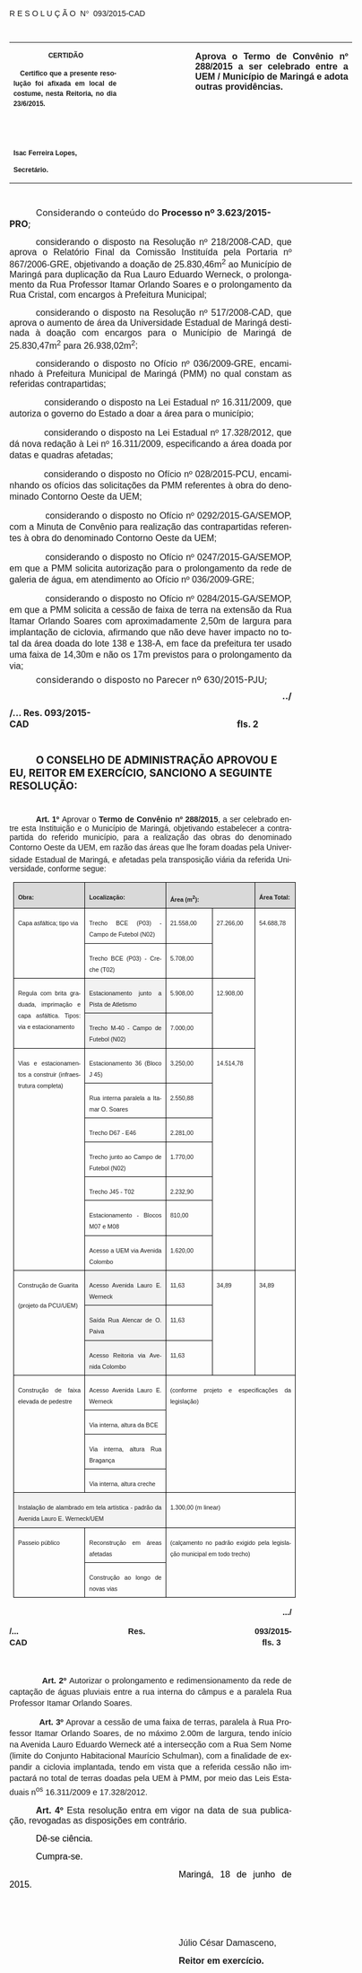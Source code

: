 <body lang=PT-BR link=blue vlink=purple style='tab-interval:35.4pt'>

<div class=Section1>

<p class=MsoTitle><span style='font-family:"Arial","sans-serif";mso-bidi-font-family:
"Times New Roman";mso-ansi-language:PT-BR'>R E S O L U Ç Ã O<span
style='mso-spacerun:yes'>  </span>N</span><span style='font-family:Symbol;
mso-ascii-font-family:Arial;mso-hansi-font-family:Arial;mso-ansi-language:PT-BR;
mso-char-type:symbol;mso-symbol-font-family:Symbol'><span style='mso-char-type:
symbol;mso-symbol-font-family:Symbol'>°</span></span><span style='font-family:
"Arial","sans-serif";mso-bidi-font-family:"Times New Roman";mso-ansi-language:
PT-BR'><span style='mso-spacerun:yes'>  </span>093/2015-CAD<o:p></o:p></span></p>

<p class=BodyText21><span style='font-size:8.0pt;font-family:"Arial","sans-serif";
mso-bidi-font-family:"Times New Roman"'><o:p>&nbsp;</o:p></span></p>

<table class=MsoNormalTable border=0 cellspacing=0 cellpadding=0 width=612
 style='width:459.0pt;border-collapse:collapse;mso-padding-alt:0cm 5.4pt 0cm 5.4pt'>
 <tr style='mso-yfti-irow:0;mso-yfti-firstrow:yes;mso-yfti-lastrow:yes'>
  <td width=196 valign=top style='width:147.15pt;padding:0cm 5.4pt 0cm 5.4pt'>
  <p class=MsoNormal align=center style='text-align:center'><b
  style='mso-bidi-font-weight:normal'><span style='font-size:9.0pt;mso-bidi-font-size:
  10.0pt;font-family:"Arial","sans-serif";mso-bidi-font-family:"Times New Roman"'><span
  style='mso-spacerun:yes'> </span>CERTIDÃO<o:p></o:p></span></b></p>
  <p class=MsoNormal style='text-align:justify;line-height:150%'><b
  style='mso-bidi-font-weight:normal'><span style='font-size:9.0pt;mso-bidi-font-size:
  10.0pt;line-height:150%;font-family:"Arial","sans-serif";mso-bidi-font-family:
  "Times New Roman"'><span style='mso-spacerun:yes'>   </span>Certifico que a
  presente resolução foi afixada em local de costume, nesta Reitoria, no dia 23/6/2015.<o:p></o:p></span></b></p>
  <p class=MsoNormal><b style='mso-bidi-font-weight:normal'><span
  style='font-size:8.0pt;font-family:"Arial","sans-serif";mso-bidi-font-family:
  "Times New Roman"'><o:p>&nbsp;</o:p></span></b></p>
  <p class=MsoNormal><b style='mso-bidi-font-weight:normal'><span
  style='font-size:8.0pt;font-family:"Arial","sans-serif";mso-bidi-font-family:
  "Times New Roman"'><o:p>&nbsp;</o:p></span></b></p>
  <p class=MsoNormal><b style='mso-bidi-font-weight:normal'><span
  style='font-size:9.0pt;mso-bidi-font-size:10.0pt;font-family:"Arial","sans-serif";
  mso-bidi-font-family:"Times New Roman"'>Isac Ferreira Lopes,<o:p></o:p></span></b></p>
  <p class=MsoNormal><b style='mso-bidi-font-weight:normal'><span
  style='font-size:9.0pt;mso-bidi-font-size:10.0pt;font-family:"Arial","sans-serif";
  mso-bidi-font-family:"Times New Roman"'>Secretário.<o:p></o:p></span></b></p>
  </td>
  <td width=123 valign=top style='width:92.15pt;padding:0cm 5.4pt 0cm 5.4pt'>
  <p class=MsoNormal style='margin-right:-5.4pt'><b><span style='font-size:
  12.0pt;mso-bidi-font-size:10.0pt;font-family:"Arial","sans-serif";mso-bidi-font-family:
  "Times New Roman"'><o:p>&nbsp;</o:p></span></b></p>
  </td>
  <td width=293 valign=top style='width:219.7pt;padding:0cm 5.4pt 0cm 5.4pt'>
  <p class=MsoNormal style='text-align:justify'><b><span style='font-size:12.0pt;
  font-family:"Arial","sans-serif"'>Aprova o Termo de Convênio nº 288/2015 a
  ser celebrado entre a UEM / Município de Maringá e adota outras providências.<o:p></o:p></span></b></p>
  </td>
 </tr>
</table>

<p class=BodyText21><span style='font-size:8.0pt;font-family:"Arial","sans-serif";
mso-bidi-font-family:"Times New Roman"'><o:p>&nbsp;</o:p></span></p>

<p class=MsoBodyTextIndent style='margin-bottom:3.0pt;text-indent:35.45pt'><span
style='font-size:12.0pt'>Considerando o conteúdo do <b style='mso-bidi-font-weight:
normal'>Processo nº 3.623/2015-PRO</b>;<o:p></o:p></span></p>

<p class=MsoNormal style='margin-bottom:3.0pt;text-align:justify;text-indent:
35.45pt'><span style='font-size:12.0pt;font-family:"Arial","sans-serif"'>considerando
o disposto na Resolução nº 218/2008-CAD, que aprova o Relatório Final da
Comissão Instituída pela Portaria nº 867/2006-GRE, objetivando a doação de
25.830,46m<sup>2</sup> ao Município de Maringá para duplicação da Rua Lauro
Eduardo Werneck, o prolongamento da Rua Professor Itamar Orlando Soares e o
prolongamento da Rua Cristal, com encargos à Prefeitura Municipal;<o:p></o:p></span></p>

<p class=MsoNormal style='margin-bottom:3.0pt;text-align:justify;text-indent:
35.45pt'><span style='font-size:12.0pt;font-family:"Arial","sans-serif"'>considerando
o disposto na Resolução nº 517/2008-CAD, que </span><span style='font-size:
12.0pt;font-family:"Arial","sans-serif";mso-fareast-font-family:"Arial Unicode MS";
mso-bidi-font-family:"Times New Roman"'>aprova o aumento de área da
Universidade Estadual de Maringá destinada à doação com encargos para o
Município de Maringá de 25.830,47m<sup>2</sup> para 26.938,02m<sup>2</sup></span><span
style='font-size:12.0pt;font-family:"Arial","sans-serif"'>;<o:p></o:p></span></p>

<p class=MsoNormal style='margin-bottom:3.0pt;text-align:justify;text-indent:
35.45pt'><span style='font-size:12.0pt;font-family:"Arial","sans-serif"'>considerando
o disposto no Ofício nº 036/2009-GRE, encaminhado à Prefeitura Municipal de
Maringá (PMM) no qual constam as referidas contrapartidas;<o:p></o:p></span></p>

<p class=MsoNormal style='margin-bottom:3.0pt;text-align:justify;line-height:
15.0pt;mso-line-height-rule:exactly'><span style='font-size:12.0pt;font-family:
"Arial","sans-serif"'><span style='mso-tab-count:1'>            </span>considerando
o disposto na Lei Estadual nº 16.311/2009, que autoriza o governo do Estado a
doar a área para o município;<o:p></o:p></span></p>

<p class=MsoNormal style='margin-bottom:3.0pt;text-align:justify;line-height:
15.0pt;mso-line-height-rule:exactly'><span style='font-size:12.0pt;font-family:
"Arial","sans-serif"'><span style='mso-tab-count:1'>            </span>considerando
o disposto na Lei Estadual nº 17.328/2012, que dá nova redação à Lei nº
16.311/2009, especificando a área doada por datas e quadras afetadas;<o:p></o:p></span></p>

<p class=MsoNormal style='margin-bottom:3.0pt;text-align:justify;line-height:
15.0pt;mso-line-height-rule:exactly'><span style='font-size:12.0pt;font-family:
"Arial","sans-serif"'><span style='mso-tab-count:1'>            </span>considerando
o disposto no Ofício nº 028/2015-PCU, encaminhando os ofícios das solicitações
da PMM referentes à obra do denominado Contorno Oeste da UEM;<o:p></o:p></span></p>

<p class=MsoNormal style='margin-bottom:3.0pt;text-align:justify;line-height:
15.0pt;mso-line-height-rule:exactly'><span style='font-size:12.0pt;font-family:
"Arial","sans-serif"'><span style='mso-tab-count:1'>            </span>considerando
o disposto no Ofício nº 0292/2015-GA/SEMOP, com a Minuta de Convênio para
realização das contrapartidas referentes à obra do denominado Contorno Oeste
da UEM;<o:p></o:p></span></p>

<p class=MsoNormal style='margin-bottom:3.0pt;text-align:justify;line-height:
15.0pt;mso-line-height-rule:exactly'><span style='font-size:12.0pt;font-family:
"Arial","sans-serif"'><span style='mso-tab-count:1'>            </span>considerando
o disposto no Ofício nº 0247/2015-GA/SEMOP, em que a PMM solicita autorização
para o prolongamento da rede de galeria de água, em atendimento ao Ofício nº
036/2009-GRE;<o:p></o:p></span></p>

<p class=MsoNormal style='margin-bottom:3.0pt;text-align:justify;line-height:
15.0pt;mso-line-height-rule:exactly'><span style='font-size:12.0pt;font-family:
"Arial","sans-serif"'><span style='mso-tab-count:1'>            </span>considerando
o disposto no Ofício nº 0284/2015-GA/SEMOP, em que a PMM solicita a cessão de
faixa de terra na extensão da Rua Itamar Orlando Soares com aproximadamente
2,50m de largura para implantação de ciclovia, afirmando que não deve haver
impacto no total da área doada do lote 138 e 138-A, em face da prefeitura ter
usado uma faixa de 14,30m e não os 17m previstos para o prolongamento da via;<o:p></o:p></span></p>

<p class=MsoBodyTextIndent style='margin-top:3.0pt;margin-right:0cm;margin-bottom:
7.2pt;margin-left:0cm;mso-para-margin-top:3.0pt;mso-para-margin-right:0cm;
mso-para-margin-bottom:.6gd;mso-para-margin-left:0cm;text-indent:35.45pt'><span
style='font-size:12.0pt'>considerando o disposto no Parecer nº 630/2015-PJU;<o:p></o:p></span></p>

<p class=MsoBodyTextIndent align=right style='margin-top:3.0pt;margin-right:
0cm;margin-bottom:7.2pt;margin-left:0cm;mso-para-margin-top:3.0pt;mso-para-margin-right:
0cm;mso-para-margin-bottom:.6gd;mso-para-margin-left:0cm;text-align:right;
text-indent:0cm;tab-stops:35.4pt'><b style='mso-bidi-font-weight:normal'><span
style='font-size:12.0pt'>../<o:p></o:p></span></b></p>

<p class=MsoBodyTextIndent style='margin-top:3.0pt;margin-right:0cm;margin-bottom:
7.2pt;margin-left:0cm;mso-para-margin-top:3.0pt;mso-para-margin-right:0cm;
mso-para-margin-bottom:.6gd;mso-para-margin-left:0cm;text-indent:0cm;
tab-stops:35.4pt'><b style='mso-bidi-font-weight:normal'><span
style='font-size:12.0pt'>/... Res. 093/2015-CAD<span style='mso-tab-count:8'>                                                                                        </span><span
style='mso-spacerun:yes'>          </span>fls. 2<o:p></o:p></span></b></p>

<p class=MsoBodyTextIndent style='margin-top:3.0pt;margin-right:0cm;margin-bottom:
7.2pt;margin-left:0cm;mso-para-margin-top:3.0pt;mso-para-margin-right:0cm;
mso-para-margin-bottom:.6gd;mso-para-margin-left:0cm;text-indent:0cm;
tab-stops:35.4pt'><b style='mso-bidi-font-weight:normal'><span
style='font-size:12.0pt'><o:p>&nbsp;</o:p></span></b></p>

<p class=MsoBodyTextIndent style='text-indent:35.45pt'><b style='mso-bidi-font-weight:
normal'><span style='font-size:14.0pt'>O CONSELHO DE ADMINISTRAÇÃO APROVOU E
EU, REITOR EM EXERCÍCIO, SANCIONO A SEGUINTE RESOLUÇÃO:<o:p></o:p></span></b></p>

<p class=MsoNormal style='text-align:justify;text-indent:35.45pt'><span
style='font-size:8.0pt;font-family:"Arial","sans-serif"'><o:p>&nbsp;</o:p></span></p>

<p style='margin-top:0cm;margin-right:0cm;margin-bottom:6.0pt;margin-left:0cm;
text-align:justify;text-indent:35.45pt'><b style='mso-bidi-font-weight:normal'><span
style='font-family:"Arial","sans-serif";mso-fareast-font-family:"Arial Unicode MS";
mso-bidi-font-family:"Times New Roman"'>Art.&nbsp;1º </span></b><span
style='mso-bidi-font-size:12.0pt;font-family:"Arial","sans-serif";mso-bidi-font-weight:
bold'>Aprovar o <b>Termo de Convênio nº 288/2015</b>, a ser celebrado entre esta
Instituição e o Município de Maringá, objetivando estabelecer a contrapartida
do referido município, para a realização das obras do denominado Contorno Oeste
da UEM, em razão das áreas que lhe foram doadas pela Universidade Estadual de
Maringá, e afetadas pela transposição viária da referida Universidade, conforme
segue:<o:p></o:p></span></p>

<table class=MsoNormalTable border=1 cellspacing=0 cellpadding=0
 style='margin-left:5.4pt;border-collapse:collapse;border:none;mso-border-alt:
 solid windowtext .5pt;mso-yfti-tbllook:1184;mso-padding-alt:0cm 5.4pt 0cm 5.4pt;
 mso-border-insideh:.5pt solid windowtext;mso-border-insidev:.5pt solid windowtext'>
 <tr style='mso-yfti-irow:0;mso-yfti-firstrow:yes'>
  <td width=166 valign=top style='width:124.15pt;border:solid windowtext 1.0pt;
  mso-border-alt:solid windowtext .5pt;background:#D9D9D9;padding:0cm 5.4pt 0cm 5.4pt'>
  <p class=MsoNormal style='margin-bottom:4.0pt;text-align:justify;line-height:
  15.0pt;mso-line-height-rule:exactly'><b style='mso-bidi-font-weight:normal'><span
  style='font-size:8.0pt;font-family:"Arial","sans-serif"'>Obra:<o:p></o:p></span></b></p>
  </td>
  <td width=215 valign=top style='width:161.35pt;border:solid windowtext 1.0pt;
  border-left:none;mso-border-left-alt:solid windowtext .5pt;mso-border-alt:
  solid windowtext .5pt;background:#D9D9D9;padding:0cm 5.4pt 0cm 5.4pt'>
  <p class=MsoNormal style='margin-bottom:4.0pt;text-align:justify;line-height:
  15.0pt;mso-line-height-rule:exactly'><b style='mso-bidi-font-weight:normal'><span
  style='font-size:8.0pt;font-family:"Arial","sans-serif"'>Localização:<o:p></o:p></span></b></p>
  </td>
  <td width=159 colspan=2 valign=top style='width:119.0pt;border:solid windowtext 1.0pt;
  border-left:none;mso-border-left-alt:solid windowtext .5pt;mso-border-alt:
  solid windowtext .5pt;background:#D9D9D9;padding:0cm 5.4pt 0cm 5.4pt'>
  <p class=MsoNormal style='margin-bottom:4.0pt;text-align:justify;line-height:
  15.0pt;mso-line-height-rule:exactly'><b style='mso-bidi-font-weight:normal'><span
  style='font-size:8.0pt;font-family:"Arial","sans-serif"'>Área (m<sup>2</sup>):<o:p></o:p></span></b></p>
  </td>
  <td width=65 valign=top style='width:49.1pt;border:solid windowtext 1.0pt;
  border-left:none;mso-border-left-alt:solid windowtext .5pt;mso-border-alt:
  solid windowtext .5pt;background:#D9D9D9;padding:0cm 5.4pt 0cm 5.4pt'>
  <p class=MsoNormal style='margin-bottom:4.0pt;text-align:justify;line-height:
  15.0pt;mso-line-height-rule:exactly'><b style='mso-bidi-font-weight:normal'><span
  style='font-size:8.0pt;font-family:"Arial","sans-serif"'>Área Total:<o:p></o:p></span></b></p>
  </td>
 </tr>
 <tr style='mso-yfti-irow:1'>
  <td width=166 rowspan=2 valign=top style='width:124.15pt;border:solid windowtext 1.0pt;
  border-top:none;mso-border-top-alt:solid windowtext .5pt;mso-border-alt:solid windowtext .5pt;
  padding:0cm 5.4pt 0cm 5.4pt'>
  <p class=MsoNormal style='margin-bottom:4.0pt;text-align:justify;line-height:
  15.0pt;mso-line-height-rule:exactly'><span style='font-size:8.0pt;font-family:
  "Arial","sans-serif"'>Capa asfáltica; tipo via<o:p></o:p></span></p>
  </td>
  <td width=215 valign=top style='width:161.35pt;border-top:none;border-left:
  none;border-bottom:solid windowtext 1.0pt;border-right:solid windowtext 1.0pt;
  mso-border-top-alt:solid windowtext .5pt;mso-border-left-alt:solid windowtext .5pt;
  mso-border-alt:solid windowtext .5pt;padding:0cm 5.4pt 0cm 5.4pt'>
  <p class=MsoNormal style='margin-bottom:4.0pt;text-align:justify;line-height:
  15.0pt;mso-line-height-rule:exactly'><span style='font-size:8.0pt;font-family:
  "Arial","sans-serif"'>Trecho BCE (P03) - Campo de Futebol (N02)<o:p></o:p></span></p>
  </td>
  <td width=86 valign=top style='width:64.5pt;border-top:none;border-left:none;
  border-bottom:solid windowtext 1.0pt;border-right:solid windowtext 1.0pt;
  mso-border-top-alt:solid windowtext .5pt;mso-border-left-alt:solid windowtext .5pt;
  mso-border-alt:solid windowtext .5pt;padding:0cm 5.4pt 0cm 5.4pt'>
  <p class=MsoNormal style='margin-bottom:4.0pt;text-align:justify;line-height:
  15.0pt;mso-line-height-rule:exactly'><span style='font-size:8.0pt;font-family:
  "Arial","sans-serif"'>21.558,00 <o:p></o:p></span></p>
  </td>
  <td width=73 rowspan=2 valign=top style='width:54.5pt;border-top:none;
  border-left:none;border-bottom:solid windowtext 1.0pt;border-right:solid windowtext 1.0pt;
  mso-border-top-alt:solid windowtext .5pt;mso-border-left-alt:solid windowtext .5pt;
  mso-border-alt:solid windowtext .5pt;padding:0cm 5.4pt 0cm 5.4pt'>
  <p class=MsoNormal style='margin-bottom:4.0pt;text-align:justify;line-height:
  15.0pt;mso-line-height-rule:exactly'><span style='font-size:8.0pt;font-family:
  "Arial","sans-serif"'>27.266,00<o:p></o:p></span></p>
  </td>
  <td width=65 rowspan=11 valign=top style='width:49.1pt;border-top:none;
  border-left:none;border-bottom:solid windowtext 1.0pt;border-right:solid windowtext 1.0pt;
  mso-border-top-alt:solid windowtext .5pt;mso-border-left-alt:solid windowtext .5pt;
  mso-border-alt:solid windowtext .5pt;padding:0cm 5.4pt 0cm 5.4pt'>
  <p class=MsoNormal style='margin-bottom:4.0pt;text-align:justify;line-height:
  15.0pt;mso-line-height-rule:exactly'><span style='font-size:8.0pt;font-family:
  "Arial","sans-serif"'>54.688,78<o:p></o:p></span></p>
  </td>
 </tr>
 <tr style='mso-yfti-irow:2'>
  <td width=215 valign=top style='width:161.35pt;border-top:none;border-left:
  none;border-bottom:solid windowtext 1.0pt;border-right:solid windowtext 1.0pt;
  mso-border-top-alt:solid windowtext .5pt;mso-border-left-alt:solid windowtext .5pt;
  mso-border-alt:solid windowtext .5pt;padding:0cm 5.4pt 0cm 5.4pt'>
  <p class=MsoNormal style='margin-bottom:4.0pt;text-align:justify;line-height:
  15.0pt;mso-line-height-rule:exactly'><span lang=ES style='font-size:8.0pt;
  font-family:"Arial","sans-serif";mso-ansi-language:ES'>Trecho BCE (P03) -
  Creche (T02)<o:p></o:p></span></p>
  </td>
  <td width=86 valign=top style='width:64.5pt;border-top:none;border-left:none;
  border-bottom:solid windowtext 1.0pt;border-right:solid windowtext 1.0pt;
  mso-border-top-alt:solid windowtext .5pt;mso-border-left-alt:solid windowtext .5pt;
  mso-border-alt:solid windowtext .5pt;padding:0cm 5.4pt 0cm 5.4pt'>
  <p class=MsoNormal style='margin-bottom:4.0pt;text-align:justify;line-height:
  15.0pt;mso-line-height-rule:exactly'><span style='font-size:8.0pt;font-family:
  "Arial","sans-serif"'>5.708,00<o:p></o:p></span></p>
  </td>
 </tr>
 <tr style='mso-yfti-irow:3'>
  <td width=166 rowspan=2 valign=top style='width:124.15pt;border:solid windowtext 1.0pt;
  border-top:none;mso-border-top-alt:solid windowtext .5pt;mso-border-alt:solid windowtext .5pt;
  padding:0cm 5.4pt 0cm 5.4pt'>
  <p class=MsoNormal style='margin-bottom:4.0pt;text-align:justify;line-height:
  15.0pt;mso-line-height-rule:exactly'><span style='font-size:8.0pt;font-family:
  "Arial","sans-serif"'>Regula com brita graduada, imprimação e capa asfáltica.
  Tipos: via e estacionamento<o:p></o:p></span></p>
  </td>
  <td width=215 valign=top style='width:161.35pt;border-top:none;border-left:
  none;border-bottom:solid windowtext 1.0pt;border-right:solid windowtext 1.0pt;
  mso-border-top-alt:solid windowtext .5pt;mso-border-left-alt:solid windowtext .5pt;
  mso-border-alt:solid windowtext .5pt;background:#F2F2F2;padding:0cm 5.4pt 0cm 5.4pt'>
  <p class=MsoNormal style='margin-bottom:4.0pt;text-align:justify;line-height:
  15.0pt;mso-line-height-rule:exactly'><span style='font-size:8.0pt;font-family:
  "Arial","sans-serif"'>Estacionamento junto a Pista de Atletismo<o:p></o:p></span></p>
  </td>
  <td width=86 valign=top style='width:64.5pt;border-top:none;border-left:none;
  border-bottom:solid windowtext 1.0pt;border-right:solid windowtext 1.0pt;
  mso-border-top-alt:solid windowtext .5pt;mso-border-left-alt:solid windowtext .5pt;
  mso-border-alt:solid windowtext .5pt;padding:0cm 5.4pt 0cm 5.4pt'>
  <p class=MsoNormal style='margin-bottom:4.0pt;text-align:justify;line-height:
  15.0pt;mso-line-height-rule:exactly'><span style='font-size:8.0pt;font-family:
  "Arial","sans-serif"'>5.908,00<o:p></o:p></span></p>
  </td>
  <td width=73 rowspan=2 valign=top style='width:54.5pt;border-top:none;
  border-left:none;border-bottom:solid windowtext 1.0pt;border-right:solid windowtext 1.0pt;
  mso-border-top-alt:solid windowtext .5pt;mso-border-left-alt:solid windowtext .5pt;
  mso-border-alt:solid windowtext .5pt;padding:0cm 5.4pt 0cm 5.4pt'>
  <p class=MsoNormal style='margin-bottom:4.0pt;text-align:justify;line-height:
  15.0pt;mso-line-height-rule:exactly'><span style='font-size:8.0pt;font-family:
  "Arial","sans-serif"'>12.908,00<o:p></o:p></span></p>
  </td>
 </tr>
 <tr style='mso-yfti-irow:4'>
  <td width=215 valign=top style='width:161.35pt;border-top:none;border-left:
  none;border-bottom:solid windowtext 1.0pt;border-right:solid windowtext 1.0pt;
  mso-border-top-alt:solid windowtext .5pt;mso-border-left-alt:solid windowtext .5pt;
  mso-border-alt:solid windowtext .5pt;background:#F2F2F2;padding:0cm 5.4pt 0cm 5.4pt'>
  <p class=MsoNormal style='margin-bottom:4.0pt;text-align:justify;line-height:
  15.0pt;mso-line-height-rule:exactly'><span style='font-size:8.0pt;font-family:
  "Arial","sans-serif"'>Trecho M-40 - Campo de Futebol (N02)<o:p></o:p></span></p>
  </td>
  <td width=86 valign=top style='width:64.5pt;border-top:none;border-left:none;
  border-bottom:solid windowtext 1.0pt;border-right:solid windowtext 1.0pt;
  mso-border-top-alt:solid windowtext .5pt;mso-border-left-alt:solid windowtext .5pt;
  mso-border-alt:solid windowtext .5pt;padding:0cm 5.4pt 0cm 5.4pt'>
  <p class=MsoNormal style='margin-bottom:4.0pt;text-align:justify;line-height:
  15.0pt;mso-line-height-rule:exactly'><span style='font-size:8.0pt;font-family:
  "Arial","sans-serif"'>7.000,00<o:p></o:p></span></p>
  </td>
 </tr>
 <tr style='mso-yfti-irow:5'>
  <td width=166 rowspan=7 valign=top style='width:124.15pt;border:solid windowtext 1.0pt;
  border-top:none;mso-border-top-alt:solid windowtext .5pt;mso-border-alt:solid windowtext .5pt;
  padding:0cm 5.4pt 0cm 5.4pt'>
  <p class=MsoNormal style='margin-bottom:4.0pt;text-align:justify;line-height:
  15.0pt;mso-line-height-rule:exactly'><span style='font-size:8.0pt;font-family:
  "Arial","sans-serif"'>Vias e estacionamentos a construir (infraestrutura
  completa)<o:p></o:p></span></p>
  </td>
  <td width=215 valign=top style='width:161.35pt;border-top:none;border-left:
  none;border-bottom:solid windowtext 1.0pt;border-right:solid windowtext 1.0pt;
  mso-border-top-alt:solid windowtext .5pt;mso-border-left-alt:solid windowtext .5pt;
  mso-border-alt:solid windowtext .5pt;padding:0cm 5.4pt 0cm 5.4pt'>
  <p class=MsoNormal style='margin-bottom:4.0pt;text-align:justify;line-height:
  15.0pt;mso-line-height-rule:exactly'><span style='font-size:8.0pt;font-family:
  "Arial","sans-serif"'>Estacionamento 36 (Bloco J 45)<o:p></o:p></span></p>
  </td>
  <td width=86 valign=top style='width:64.5pt;border-top:none;border-left:none;
  border-bottom:solid windowtext 1.0pt;border-right:solid windowtext 1.0pt;
  mso-border-top-alt:solid windowtext .5pt;mso-border-left-alt:solid windowtext .5pt;
  mso-border-alt:solid windowtext .5pt;padding:0cm 5.4pt 0cm 5.4pt'>
  <p class=MsoNormal style='margin-bottom:4.0pt;text-align:justify;line-height:
  15.0pt;mso-line-height-rule:exactly'><span style='font-size:8.0pt;font-family:
  "Arial","sans-serif"'>3.250,00<o:p></o:p></span></p>
  </td>
  <td width=73 rowspan=7 valign=top style='width:54.5pt;border-top:none;
  border-left:none;border-bottom:solid windowtext 1.0pt;border-right:solid windowtext 1.0pt;
  mso-border-top-alt:solid windowtext .5pt;mso-border-left-alt:solid windowtext .5pt;
  mso-border-alt:solid windowtext .5pt;padding:0cm 5.4pt 0cm 5.4pt'>
  <p class=MsoNormal style='margin-bottom:4.0pt;text-align:justify;line-height:
  15.0pt;mso-line-height-rule:exactly'><span style='font-size:8.0pt;font-family:
  "Arial","sans-serif"'>14.514,78<o:p></o:p></span></p>
  </td>
 </tr>
 <tr style='mso-yfti-irow:6'>
  <td width=215 valign=top style='width:161.35pt;border-top:none;border-left:
  none;border-bottom:solid windowtext 1.0pt;border-right:solid windowtext 1.0pt;
  mso-border-top-alt:solid windowtext .5pt;mso-border-left-alt:solid windowtext .5pt;
  mso-border-alt:solid windowtext .5pt;padding:0cm 5.4pt 0cm 5.4pt'>
  <p class=MsoNormal style='margin-bottom:4.0pt;text-align:justify;line-height:
  15.0pt;mso-line-height-rule:exactly'><span style='font-size:8.0pt;font-family:
  "Arial","sans-serif"'>Rua interna paralela a Itamar O. Soares<o:p></o:p></span></p>
  </td>
  <td width=86 valign=top style='width:64.5pt;border-top:none;border-left:none;
  border-bottom:solid windowtext 1.0pt;border-right:solid windowtext 1.0pt;
  mso-border-top-alt:solid windowtext .5pt;mso-border-left-alt:solid windowtext .5pt;
  mso-border-alt:solid windowtext .5pt;padding:0cm 5.4pt 0cm 5.4pt'>
  <p class=MsoNormal style='margin-bottom:4.0pt;text-align:justify;line-height:
  15.0pt;mso-line-height-rule:exactly'><span style='font-size:8.0pt;font-family:
  "Arial","sans-serif"'>2.550,88<o:p></o:p></span></p>
  </td>
 </tr>
 <tr style='mso-yfti-irow:7'>
  <td width=215 valign=top style='width:161.35pt;border-top:none;border-left:
  none;border-bottom:solid windowtext 1.0pt;border-right:solid windowtext 1.0pt;
  mso-border-top-alt:solid windowtext .5pt;mso-border-left-alt:solid windowtext .5pt;
  mso-border-alt:solid windowtext .5pt;padding:0cm 5.4pt 0cm 5.4pt'>
  <p class=MsoNormal style='margin-bottom:4.0pt;text-align:justify;line-height:
  15.0pt;mso-line-height-rule:exactly'><span style='font-size:8.0pt;font-family:
  "Arial","sans-serif"'>Trecho D67 - E46<o:p></o:p></span></p>
  </td>
  <td width=86 valign=top style='width:64.5pt;border-top:none;border-left:none;
  border-bottom:solid windowtext 1.0pt;border-right:solid windowtext 1.0pt;
  mso-border-top-alt:solid windowtext .5pt;mso-border-left-alt:solid windowtext .5pt;
  mso-border-alt:solid windowtext .5pt;padding:0cm 5.4pt 0cm 5.4pt'>
  <p class=MsoNormal style='margin-bottom:4.0pt;text-align:justify;line-height:
  15.0pt;mso-line-height-rule:exactly'><span style='font-size:8.0pt;font-family:
  "Arial","sans-serif"'>2.281,00<o:p></o:p></span></p>
  </td>
 </tr>
 <tr style='mso-yfti-irow:8'>
  <td width=215 valign=top style='width:161.35pt;border-top:none;border-left:
  none;border-bottom:solid windowtext 1.0pt;border-right:solid windowtext 1.0pt;
  mso-border-top-alt:solid windowtext .5pt;mso-border-left-alt:solid windowtext .5pt;
  mso-border-alt:solid windowtext .5pt;padding:0cm 5.4pt 0cm 5.4pt'>
  <p class=MsoNormal style='margin-bottom:4.0pt;text-align:justify;line-height:
  15.0pt;mso-line-height-rule:exactly'><span style='font-size:8.0pt;font-family:
  "Arial","sans-serif"'>Trecho junto ao Campo de Futebol (N02)<o:p></o:p></span></p>
  </td>
  <td width=86 valign=top style='width:64.5pt;border-top:none;border-left:none;
  border-bottom:solid windowtext 1.0pt;border-right:solid windowtext 1.0pt;
  mso-border-top-alt:solid windowtext .5pt;mso-border-left-alt:solid windowtext .5pt;
  mso-border-alt:solid windowtext .5pt;padding:0cm 5.4pt 0cm 5.4pt'>
  <p class=MsoNormal style='margin-bottom:4.0pt;text-align:justify;line-height:
  15.0pt;mso-line-height-rule:exactly'><span style='font-size:8.0pt;font-family:
  "Arial","sans-serif"'>1.770,00<o:p></o:p></span></p>
  </td>
 </tr>
 <tr style='mso-yfti-irow:9'>
  <td width=215 valign=top style='width:161.35pt;border-top:none;border-left:
  none;border-bottom:solid windowtext 1.0pt;border-right:solid windowtext 1.0pt;
  mso-border-top-alt:solid windowtext .5pt;mso-border-left-alt:solid windowtext .5pt;
  mso-border-alt:solid windowtext .5pt;padding:0cm 5.4pt 0cm 5.4pt'>
  <p class=MsoNormal style='margin-bottom:4.0pt;text-align:justify;line-height:
  15.0pt;mso-line-height-rule:exactly'><span style='font-size:8.0pt;font-family:
  "Arial","sans-serif"'>Trecho J45 - T02<o:p></o:p></span></p>
  </td>
  <td width=86 valign=top style='width:64.5pt;border-top:none;border-left:none;
  border-bottom:solid windowtext 1.0pt;border-right:solid windowtext 1.0pt;
  mso-border-top-alt:solid windowtext .5pt;mso-border-left-alt:solid windowtext .5pt;
  mso-border-alt:solid windowtext .5pt;padding:0cm 5.4pt 0cm 5.4pt'>
  <p class=MsoNormal style='margin-bottom:4.0pt;text-align:justify;line-height:
  15.0pt;mso-line-height-rule:exactly'><span style='font-size:8.0pt;font-family:
  "Arial","sans-serif"'>2.232,90<o:p></o:p></span></p>
  </td>
 </tr>
 <tr style='mso-yfti-irow:10'>
  <td width=215 valign=top style='width:161.35pt;border-top:none;border-left:
  none;border-bottom:solid windowtext 1.0pt;border-right:solid windowtext 1.0pt;
  mso-border-top-alt:solid windowtext .5pt;mso-border-left-alt:solid windowtext .5pt;
  mso-border-alt:solid windowtext .5pt;padding:0cm 5.4pt 0cm 5.4pt'>
  <p class=MsoNormal style='margin-bottom:4.0pt;text-align:justify;line-height:
  15.0pt;mso-line-height-rule:exactly'><span style='font-size:8.0pt;font-family:
  "Arial","sans-serif"'>Estacionamento - Blocos M07 e M08<o:p></o:p></span></p>
  </td>
  <td width=86 valign=top style='width:64.5pt;border-top:none;border-left:none;
  border-bottom:solid windowtext 1.0pt;border-right:solid windowtext 1.0pt;
  mso-border-top-alt:solid windowtext .5pt;mso-border-left-alt:solid windowtext .5pt;
  mso-border-alt:solid windowtext .5pt;padding:0cm 5.4pt 0cm 5.4pt'>
  <p class=MsoNormal style='margin-bottom:4.0pt;text-align:justify;line-height:
  15.0pt;mso-line-height-rule:exactly'><span style='font-size:8.0pt;font-family:
  "Arial","sans-serif"'>810,00<o:p></o:p></span></p>
  </td>
 </tr>
 <tr style='mso-yfti-irow:11'>
  <td width=215 valign=top style='width:161.35pt;border-top:none;border-left:
  none;border-bottom:solid windowtext 1.0pt;border-right:solid windowtext 1.0pt;
  mso-border-top-alt:solid windowtext .5pt;mso-border-left-alt:solid windowtext .5pt;
  mso-border-alt:solid windowtext .5pt;padding:0cm 5.4pt 0cm 5.4pt'>
  <p class=MsoNormal style='margin-bottom:4.0pt;text-align:justify;line-height:
  15.0pt;mso-line-height-rule:exactly'><span style='font-size:8.0pt;font-family:
  "Arial","sans-serif"'>Acesso a UEM via Avenida Colombo<o:p></o:p></span></p>
  </td>
  <td width=86 valign=top style='width:64.5pt;border-top:none;border-left:none;
  border-bottom:solid windowtext 1.0pt;border-right:solid windowtext 1.0pt;
  mso-border-top-alt:solid windowtext .5pt;mso-border-left-alt:solid windowtext .5pt;
  mso-border-alt:solid windowtext .5pt;padding:0cm 5.4pt 0cm 5.4pt'>
  <p class=MsoNormal style='margin-bottom:4.0pt;text-align:justify;line-height:
  15.0pt;mso-line-height-rule:exactly'><span style='font-size:8.0pt;font-family:
  "Arial","sans-serif"'>1.620,00<o:p></o:p></span></p>
  </td>
 </tr>
 <tr style='mso-yfti-irow:12'>
  <td width=166 rowspan=3 valign=top style='width:124.15pt;border:solid windowtext 1.0pt;
  border-top:none;mso-border-top-alt:solid windowtext .5pt;mso-border-alt:solid windowtext .5pt;
  padding:0cm 5.4pt 0cm 5.4pt'>
  <p class=MsoNormal style='margin-bottom:4.0pt;text-align:justify;line-height:
  15.0pt;mso-line-height-rule:exactly'><span style='font-size:8.0pt;font-family:
  "Arial","sans-serif"'>Construção de Guarita<o:p></o:p></span></p>
  <p class=MsoNormal style='margin-bottom:4.0pt;text-align:justify;line-height:
  15.0pt;mso-line-height-rule:exactly'><span style='font-size:8.0pt;font-family:
  "Arial","sans-serif"'>(projeto da PCU/UEM)<o:p></o:p></span></p>
  </td>
  <td width=215 valign=top style='width:161.35pt;border-top:none;border-left:
  none;border-bottom:solid windowtext 1.0pt;border-right:solid windowtext 1.0pt;
  mso-border-top-alt:solid windowtext .5pt;mso-border-left-alt:solid windowtext .5pt;
  mso-border-alt:solid windowtext .5pt;background:#F2F2F2;padding:0cm 5.4pt 0cm 5.4pt'>
  <p class=MsoNormal style='margin-bottom:4.0pt;text-align:justify;line-height:
  15.0pt;mso-line-height-rule:exactly'><span style='font-size:8.0pt;font-family:
  "Arial","sans-serif"'>Acesso Avenida Lauro E. Werneck<o:p></o:p></span></p>
  </td>
  <td width=86 valign=top style='width:64.5pt;border-top:none;border-left:none;
  border-bottom:solid windowtext 1.0pt;border-right:solid windowtext 1.0pt;
  mso-border-top-alt:solid windowtext .5pt;mso-border-left-alt:solid windowtext .5pt;
  mso-border-alt:solid windowtext .5pt;padding:0cm 5.4pt 0cm 5.4pt'>
  <p class=MsoNormal style='margin-bottom:4.0pt;text-align:justify;line-height:
  15.0pt;mso-line-height-rule:exactly'><span style='font-size:8.0pt;font-family:
  "Arial","sans-serif"'>11,63<o:p></o:p></span></p>
  </td>
  <td width=73 rowspan=3 valign=top style='width:54.5pt;border-top:none;
  border-left:none;border-bottom:solid windowtext 1.0pt;border-right:solid windowtext 1.0pt;
  mso-border-top-alt:solid windowtext .5pt;mso-border-left-alt:solid windowtext .5pt;
  mso-border-alt:solid windowtext .5pt;padding:0cm 5.4pt 0cm 5.4pt'>
  <p class=MsoNormal style='margin-bottom:4.0pt;text-align:justify;line-height:
  15.0pt;mso-line-height-rule:exactly'><span style='font-size:8.0pt;font-family:
  "Arial","sans-serif"'>34,89<o:p></o:p></span></p>
  </td>
  <td width=65 rowspan=3 valign=top style='width:49.1pt;border-top:none;
  border-left:none;border-bottom:solid windowtext 1.0pt;border-right:solid windowtext 1.0pt;
  mso-border-top-alt:solid windowtext .5pt;mso-border-left-alt:solid windowtext .5pt;
  mso-border-alt:solid windowtext .5pt;padding:0cm 5.4pt 0cm 5.4pt'>
  <p class=MsoNormal style='margin-bottom:4.0pt;text-align:justify;line-height:
  15.0pt;mso-line-height-rule:exactly'><span style='font-size:8.0pt;font-family:
  "Arial","sans-serif"'>34,89<o:p></o:p></span></p>
  </td>
 </tr>
 <tr style='mso-yfti-irow:13'>
  <td width=215 valign=top style='width:161.35pt;border-top:none;border-left:
  none;border-bottom:solid windowtext 1.0pt;border-right:solid windowtext 1.0pt;
  mso-border-top-alt:solid windowtext .5pt;mso-border-left-alt:solid windowtext .5pt;
  mso-border-alt:solid windowtext .5pt;background:#F2F2F2;padding:0cm 5.4pt 0cm 5.4pt'>
  <p class=MsoNormal style='margin-bottom:4.0pt;text-align:justify;line-height:
  15.0pt;mso-line-height-rule:exactly'><span style='font-size:8.0pt;font-family:
  "Arial","sans-serif"'>Saída Rua Alencar de O. Paiva<o:p></o:p></span></p>
  </td>
  <td width=86 valign=top style='width:64.5pt;border-top:none;border-left:none;
  border-bottom:solid windowtext 1.0pt;border-right:solid windowtext 1.0pt;
  mso-border-top-alt:solid windowtext .5pt;mso-border-left-alt:solid windowtext .5pt;
  mso-border-alt:solid windowtext .5pt;padding:0cm 5.4pt 0cm 5.4pt'>
  <p class=MsoNormal style='margin-bottom:4.0pt;text-align:justify;line-height:
  15.0pt;mso-line-height-rule:exactly'><span style='font-size:8.0pt;font-family:
  "Arial","sans-serif"'>11,63<o:p></o:p></span></p>
  </td>
 </tr>
 <tr style='mso-yfti-irow:14'>
  <td width=215 valign=top style='width:161.35pt;border-top:none;border-left:
  none;border-bottom:solid windowtext 1.0pt;border-right:solid windowtext 1.0pt;
  mso-border-top-alt:solid windowtext .5pt;mso-border-left-alt:solid windowtext .5pt;
  mso-border-alt:solid windowtext .5pt;background:#F2F2F2;padding:0cm 5.4pt 0cm 5.4pt'>
  <p class=MsoNormal style='margin-bottom:4.0pt;text-align:justify;line-height:
  15.0pt;mso-line-height-rule:exactly'><span style='font-size:8.0pt;font-family:
  "Arial","sans-serif"'>Acesso Reitoria via Avenida Colombo<o:p></o:p></span></p>
  </td>
  <td width=86 valign=top style='width:64.5pt;border-top:none;border-left:none;
  border-bottom:solid windowtext 1.0pt;border-right:solid windowtext 1.0pt;
  mso-border-top-alt:solid windowtext .5pt;mso-border-left-alt:solid windowtext .5pt;
  mso-border-alt:solid windowtext .5pt;padding:0cm 5.4pt 0cm 5.4pt'>
  <p class=MsoNormal style='margin-bottom:4.0pt;text-align:justify;line-height:
  15.0pt;mso-line-height-rule:exactly'><span style='font-size:8.0pt;font-family:
  "Arial","sans-serif"'>11,63<o:p></o:p></span></p>
  </td>
 </tr>
 <tr style='mso-yfti-irow:15'>
  <td width=166 rowspan=4 valign=top style='width:124.15pt;border:solid windowtext 1.0pt;
  border-top:none;mso-border-top-alt:solid windowtext .5pt;mso-border-alt:solid windowtext .5pt;
  padding:0cm 5.4pt 0cm 5.4pt'>
  <p class=MsoNormal style='margin-bottom:4.0pt;text-align:justify;line-height:
  15.0pt;mso-line-height-rule:exactly'><span style='font-size:8.0pt;font-family:
  "Arial","sans-serif"'>Construção de faixa elevada de pedestre<o:p></o:p></span></p>
  </td>
  <td width=215 valign=top style='width:161.35pt;border-top:none;border-left:
  none;border-bottom:solid windowtext 1.0pt;border-right:solid windowtext 1.0pt;
  mso-border-top-alt:solid windowtext .5pt;mso-border-left-alt:solid windowtext .5pt;
  mso-border-alt:solid windowtext .5pt;padding:0cm 5.4pt 0cm 5.4pt'>
  <p class=MsoNormal style='margin-bottom:4.0pt;text-align:justify;line-height:
  15.0pt;mso-line-height-rule:exactly'><span style='font-size:8.0pt;font-family:
  "Arial","sans-serif"'>Acesso Avenida Lauro E. Werneck<o:p></o:p></span></p>
  </td>
  <td width=224 colspan=3 rowspan=4 valign=top style='width:168.1pt;border-top:
  none;border-left:none;border-bottom:solid windowtext 1.0pt;border-right:solid windowtext 1.0pt;
  mso-border-top-alt:solid windowtext .5pt;mso-border-left-alt:solid windowtext .5pt;
  mso-border-alt:solid windowtext .5pt;padding:0cm 5.4pt 0cm 5.4pt'>
  <p class=MsoNormal style='margin-bottom:4.0pt;text-align:justify;line-height:
  15.0pt;mso-line-height-rule:exactly'><span style='font-size:8.0pt;font-family:
  "Arial","sans-serif"'>(conforme projeto e especificações da legislação)<o:p></o:p></span></p>
  </td>
 </tr>
 <tr style='mso-yfti-irow:16'>
  <td width=215 valign=top style='width:161.35pt;border-top:none;border-left:
  none;border-bottom:solid windowtext 1.0pt;border-right:solid windowtext 1.0pt;
  mso-border-top-alt:solid windowtext .5pt;mso-border-left-alt:solid windowtext .5pt;
  mso-border-alt:solid windowtext .5pt;padding:0cm 5.4pt 0cm 5.4pt'>
  <p class=MsoNormal style='margin-bottom:4.0pt;text-align:justify;line-height:
  15.0pt;mso-line-height-rule:exactly'><span style='font-size:8.0pt;font-family:
  "Arial","sans-serif"'>Via interna, altura da BCE<o:p></o:p></span></p>
  </td>
 </tr>
 <tr style='mso-yfti-irow:17'>
  <td width=215 valign=top style='width:161.35pt;border-top:none;border-left:
  none;border-bottom:solid windowtext 1.0pt;border-right:solid windowtext 1.0pt;
  mso-border-top-alt:solid windowtext .5pt;mso-border-left-alt:solid windowtext .5pt;
  mso-border-alt:solid windowtext .5pt;padding:0cm 5.4pt 0cm 5.4pt'>
  <p class=MsoNormal style='margin-bottom:4.0pt;text-align:justify;line-height:
  15.0pt;mso-line-height-rule:exactly'><span style='font-size:8.0pt;font-family:
  "Arial","sans-serif"'>Via interna, altura Rua Bragança<o:p></o:p></span></p>
  </td>
 </tr>
 <tr style='mso-yfti-irow:18'>
  <td width=215 valign=top style='width:161.35pt;border-top:none;border-left:
  none;border-bottom:solid windowtext 1.0pt;border-right:solid windowtext 1.0pt;
  mso-border-top-alt:solid windowtext .5pt;mso-border-left-alt:solid windowtext .5pt;
  mso-border-alt:solid windowtext .5pt;padding:0cm 5.4pt 0cm 5.4pt'>
  <p class=MsoNormal style='margin-bottom:4.0pt;text-align:justify;line-height:
  15.0pt;mso-line-height-rule:exactly'><span style='font-size:8.0pt;font-family:
  "Arial","sans-serif"'>Via interna, altura creche<o:p></o:p></span></p>
  </td>
 </tr>
 <tr style='mso-yfti-irow:19'>
  <td width=381 colspan=2 valign=top style='width:285.5pt;border:solid windowtext 1.0pt;
  border-top:none;mso-border-top-alt:solid windowtext .5pt;mso-border-alt:solid windowtext .5pt;
  background:#F2F2F2;padding:0cm 5.4pt 0cm 5.4pt'>
  <p class=MsoNormal style='margin-bottom:4.0pt;text-align:justify;line-height:
  15.0pt;mso-line-height-rule:exactly'><span style='font-size:8.0pt;font-family:
  "Arial","sans-serif"'>Instalação de alambrado em tela artística - padrão da
  Avenida Lauro E. Werneck/UEM<o:p></o:p></span></p>
  </td>
  <td width=224 colspan=3 valign=top style='width:168.1pt;border-top:none;
  border-left:none;border-bottom:solid windowtext 1.0pt;border-right:solid windowtext 1.0pt;
  mso-border-top-alt:solid windowtext .5pt;mso-border-left-alt:solid windowtext .5pt;
  mso-border-alt:solid windowtext .5pt;padding:0cm 5.4pt 0cm 5.4pt'>
  <p class=MsoNormal style='margin-bottom:4.0pt;text-align:justify;line-height:
  15.0pt;mso-line-height-rule:exactly'><span style='font-size:8.0pt;font-family:
  "Arial","sans-serif"'>1.300,00 (m linear)<o:p></o:p></span></p>
  </td>
 </tr>
 <tr style='mso-yfti-irow:20'>
  <td width=166 rowspan=2 valign=top style='width:124.15pt;border:solid windowtext 1.0pt;
  border-top:none;mso-border-top-alt:solid windowtext .5pt;mso-border-alt:solid windowtext .5pt;
  padding:0cm 5.4pt 0cm 5.4pt'>
  <p class=MsoNormal style='margin-bottom:4.0pt;text-align:justify;line-height:
  15.0pt;mso-line-height-rule:exactly'><span style='font-size:8.0pt;font-family:
  "Arial","sans-serif"'>Passeio público <o:p></o:p></span></p>
  </td>
  <td width=215 valign=top style='width:161.35pt;border-top:none;border-left:
  none;border-bottom:solid windowtext 1.0pt;border-right:solid windowtext 1.0pt;
  mso-border-top-alt:solid windowtext .5pt;mso-border-left-alt:solid windowtext .5pt;
  mso-border-alt:solid windowtext .5pt;padding:0cm 5.4pt 0cm 5.4pt'>
  <p class=MsoNormal style='margin-bottom:4.0pt;text-align:justify;line-height:
  15.0pt;mso-line-height-rule:exactly'><span style='font-size:8.0pt;font-family:
  "Arial","sans-serif"'>Reconstrução em áreas afetadas<o:p></o:p></span></p>
  </td>
  <td width=224 colspan=3 rowspan=2 valign=top style='width:168.1pt;border-top:
  none;border-left:none;border-bottom:solid windowtext 1.0pt;border-right:solid windowtext 1.0pt;
  mso-border-top-alt:solid windowtext .5pt;mso-border-left-alt:solid windowtext .5pt;
  mso-border-alt:solid windowtext .5pt;padding:0cm 5.4pt 0cm 5.4pt'>
  <p class=MsoNormal style='margin-bottom:4.0pt;text-align:justify;line-height:
  15.0pt;mso-line-height-rule:exactly'><span style='font-size:8.0pt;font-family:
  "Arial","sans-serif"'>(calçamento no padrão exigido pela legislação municipal
  em todo trecho)<o:p></o:p></span></p>
  </td>
 </tr>
 <tr style='mso-yfti-irow:21;mso-yfti-lastrow:yes'>
  <td width=215 valign=top style='width:161.35pt;border-top:none;border-left:
  none;border-bottom:solid windowtext 1.0pt;border-right:solid windowtext 1.0pt;
  mso-border-top-alt:solid windowtext .5pt;mso-border-left-alt:solid windowtext .5pt;
  mso-border-alt:solid windowtext .5pt;padding:0cm 5.4pt 0cm 5.4pt'>
  <p class=MsoNormal style='margin-bottom:4.0pt;text-align:justify;line-height:
  15.0pt;mso-line-height-rule:exactly'><span style='font-size:8.0pt;font-family:
  "Arial","sans-serif"'>Construção ao longo de novas vias<o:p></o:p></span></p>
  </td>
 </tr>
</table>

<p class=MsoNormal align=right style='margin-bottom:4.0pt;text-align:right;
line-height:15.0pt;mso-line-height-rule:exactly'><b style='mso-bidi-font-weight:
normal'><span style='font-size:11.0pt;font-family:"Arial","sans-serif"'>.../<o:p></o:p></span></b></p>

<p class=MsoNormal style='margin-bottom:4.0pt;text-align:justify;line-height:
15.0pt;mso-line-height-rule:exactly'><b style='mso-bidi-font-weight:normal'><span
style='font-size:11.0pt;font-family:"Arial","sans-serif"'>/... Res.
093/2015-CAD<span style='mso-tab-count:8'>                                                                                           </span><span
style='mso-spacerun:yes'>        </span><span
style='mso-spacerun:yes'>    </span>fls. 3<o:p></o:p></span></b></p>

<p class=MsoNormal style='margin-bottom:4.0pt;text-align:justify;line-height:
15.0pt;mso-line-height-rule:exactly'><span style='font-size:11.0pt;font-family:
"Arial","sans-serif"'><o:p>&nbsp;</o:p></span></p>

<p class=MsoNormal style='margin-bottom:4.0pt;text-align:justify;line-height:
15.0pt;mso-line-height-rule:exactly'><span style='font-size:11.0pt;font-family:
"Arial","sans-serif"'><span style='mso-tab-count:1'>            </span><b
style='mso-bidi-font-weight:normal'>Art. 2º </b>Autorizar o prolongamento e
redimensionamento da rede de captação de águas pluviais entre a rua interna do
câmpus e a paralela Rua Professor Itamar Orlando Soares.<o:p></o:p></span></p>

<p class=MsoNormal style='margin-bottom:6.0pt;text-align:justify;line-height:
15.0pt;mso-line-height-rule:exactly'><span style='font-size:11.0pt;font-family:
"Arial","sans-serif"'><span style='mso-tab-count:1'>            </span><b
style='mso-bidi-font-weight:normal'>Art. 3º </b>Aprovar a cessão de uma faixa
de terras, paralela à Rua Professor Itamar Orlando Soares, de no máximo 2.00m
de largura, tendo início na Avenida Lauro Eduardo Werneck até a intersecção com
a Rua Sem Nome (limite do Conjunto <span style='display:none;mso-hide:all'>Habitacional</span>Habitacional
Maurício Schulman), com a finalidade de expandir a ciclovia implantada, tendo
em vista que a referida cessão não impactará no total de terras doadas pela UEM
à PMM, por meio das Leis Estaduais n<sup>os</sup> 16.311/2009 e 17.328/2012.<o:p></o:p></span></p>

<p class=MsoNormal style='text-align:justify;text-indent:35.45pt'><b
style='mso-bidi-font-weight:normal'><span style='font-size:12.0pt;font-family:
"Arial","sans-serif";mso-fareast-font-family:"Arial Unicode MS";mso-bidi-font-family:
"Times New Roman"'>Art.&nbsp;4º </span></b><span style='font-size:12.0pt;
font-family:"Arial","sans-serif";mso-bidi-font-family:"Times New Roman"'>Esta
resolução entra em vigor na data de sua publicação, revogadas as disposições em
contrário.</span><span style='font-size:12.0pt;font-family:"Arial","sans-serif";
mso-fareast-font-family:"Arial Unicode MS";mso-bidi-font-family:"Times New Roman";
letter-spacing:-.2pt'><o:p></o:p></span></p>

<p class=MsoNormal style='text-align:justify;text-indent:35.45pt'><span
style='font-size:12.0pt;font-family:"Arial","sans-serif";color:black'>Dê-se
ciência.<o:p></o:p></span></p>

<p class=MsoNormal style='text-align:justify;text-indent:35.45pt'><span
style='font-size:12.0pt;font-family:"Arial","sans-serif";color:black'>Cumpra-se.<o:p></o:p></span></p>

<p class=MsoNormal style='text-align:justify;text-indent:8.0cm'><span
style='font-size:12.0pt;font-family:"Arial","sans-serif";color:black'>Maringá, 18
de junho de 2015.<o:p></o:p></span></p>

<p class=MsoNormal style='text-align:justify;text-indent:8.0cm'><span
style='font-size:14.0pt;font-family:"Arial","sans-serif";mso-bidi-font-family:
"Times New Roman"'><o:p>&nbsp;</o:p></span></p>

<p class=MsoNormal style='text-align:justify;text-indent:8.0cm'><span
style='font-size:14.0pt;font-family:"Arial","sans-serif";mso-bidi-font-family:
"Times New Roman"'><o:p>&nbsp;</o:p></span></p>

<p class=MsoNormal style='text-align:justify;text-indent:8.0cm'><span
style='font-size:12.0pt;font-family:"Arial","sans-serif"'>Júlio César Damasceno</span><span
style='font-size:12.0pt;font-family:"Arial","sans-serif";mso-bidi-font-family:
"Times New Roman"'>,<o:p></o:p></span></p>

<p class=MsoNormal style='text-align:justify;text-indent:8.0cm;tab-stops:8.0cm 276.45pt'><b
style='mso-bidi-font-weight:normal'><span style='font-size:12.0pt;font-family:
"Arial","sans-serif";mso-bidi-font-family:"Times New Roman"'>Reitor em
exercício.<o:p></o:p></span></b></p>

<p class=MsoNormal style='text-align:justify;text-indent:8.0cm;tab-stops:8.0cm 276.45pt'><b
style='mso-bidi-font-weight:normal'><span style='font-size:12.0pt;font-family:
"Arial","sans-serif";mso-bidi-font-family:"Times New Roman"'><o:p>&nbsp;</o:p></span></b></p>

<p class=MsoNormal style='text-align:justify;text-indent:8.0cm;tab-stops:8.0cm 276.45pt'><b
style='mso-bidi-font-weight:normal'><span style='font-size:12.0pt;font-family:
"Arial","sans-serif";mso-bidi-font-family:"Times New Roman"'><o:p>&nbsp;</o:p></span></b></p>

<p class=MsoNormal style='text-align:justify;text-indent:8.0cm;tab-stops:8.0cm 276.45pt'><b
style='mso-bidi-font-weight:normal'><span style='font-size:12.0pt;font-family:
"Arial","sans-serif";mso-bidi-font-family:"Times New Roman"'><o:p>&nbsp;</o:p></span></b></p>

<p class=MsoNormal style='text-align:justify;text-indent:8.0cm;tab-stops:8.0cm 276.45pt'><b
style='mso-bidi-font-weight:normal'><span style='font-size:12.0pt;font-family:
"Arial","sans-serif";mso-bidi-font-family:"Times New Roman"'><o:p>&nbsp;</o:p></span></b></p>

<p class=MsoNormal style='text-align:justify;text-indent:8.0cm;tab-stops:8.0cm 276.45pt'><b
style='mso-bidi-font-weight:normal'><span style='font-size:12.0pt;font-family:
"Arial","sans-serif";mso-bidi-font-family:"Times New Roman"'><o:p>&nbsp;</o:p></span></b></p>

<p class=MsoNormal style='text-align:justify;text-indent:8.0cm;tab-stops:8.0cm 276.45pt'><b
style='mso-bidi-font-weight:normal'><span style='font-size:12.0pt;font-family:
"Arial","sans-serif";mso-bidi-font-family:"Times New Roman"'><o:p>&nbsp;</o:p></span></b></p>

<p class=MsoNormal style='text-align:justify;text-indent:8.0cm;tab-stops:8.0cm 276.45pt'><b
style='mso-bidi-font-weight:normal'><span style='font-size:12.0pt;font-family:
"Arial","sans-serif";mso-bidi-font-family:"Times New Roman"'><o:p>&nbsp;</o:p></span></b></p>

<p class=MsoNormal style='text-align:justify;text-indent:8.0cm;tab-stops:8.0cm 276.45pt'><b
style='mso-bidi-font-weight:normal'><span style='font-size:12.0pt;font-family:
"Arial","sans-serif";mso-bidi-font-family:"Times New Roman"'><o:p>&nbsp;</o:p></span></b></p>

<p class=MsoNormal style='text-align:justify;text-indent:8.0cm;tab-stops:8.0cm 276.45pt'><b
style='mso-bidi-font-weight:normal'><span style='font-size:12.0pt;font-family:
"Arial","sans-serif";mso-bidi-font-family:"Times New Roman"'><o:p>&nbsp;</o:p></span></b></p>

<p class=MsoNormal style='text-align:justify;text-indent:8.0cm;tab-stops:8.0cm 276.45pt'><b
style='mso-bidi-font-weight:normal'><span style='font-size:12.0pt;font-family:
"Arial","sans-serif";mso-bidi-font-family:"Times New Roman"'><o:p>&nbsp;</o:p></span></b></p>

<p class=MsoNormal style='text-align:justify;text-indent:8.0cm;tab-stops:8.0cm 276.45pt'><b
style='mso-bidi-font-weight:normal'><span style='font-size:12.0pt;font-family:
"Arial","sans-serif";mso-bidi-font-family:"Times New Roman"'><o:p>&nbsp;</o:p></span></b></p>

<p class=MsoNormal style='text-align:justify;text-indent:8.0cm;tab-stops:8.0cm 276.45pt'><b
style='mso-bidi-font-weight:normal'><span style='font-size:12.0pt;font-family:
"Arial","sans-serif";mso-bidi-font-family:"Times New Roman"'><o:p>&nbsp;</o:p></span></b></p>

<p class=MsoNormal style='text-align:justify;text-indent:8.0cm;tab-stops:8.0cm 276.45pt'><b
style='mso-bidi-font-weight:normal'><span style='font-size:12.0pt;font-family:
"Arial","sans-serif";mso-bidi-font-family:"Times New Roman"'><o:p>&nbsp;</o:p></span></b></p>

<p class=MsoNormal style='text-align:justify;text-indent:8.0cm;tab-stops:8.0cm 276.45pt'><b
style='mso-bidi-font-weight:normal'><span style='font-size:12.0pt;font-family:
"Arial","sans-serif";mso-bidi-font-family:"Times New Roman"'><o:p>&nbsp;</o:p></span></b></p>

<p class=MsoNormal style='text-align:justify;text-indent:8.0cm;tab-stops:8.0cm 276.45pt'><b
style='mso-bidi-font-weight:normal'><span style='font-size:12.0pt;font-family:
"Arial","sans-serif";mso-bidi-font-family:"Times New Roman"'><o:p>&nbsp;</o:p></span></b></p>

<table class=MsoNormalTable border=1 cellspacing=0 cellpadding=0
 style='margin-left:3.5pt;border-collapse:collapse;border:none;mso-border-alt:
 solid windowtext .5pt;mso-padding-alt:0cm 3.5pt 0cm 3.5pt;mso-border-insideh:
 .5pt solid windowtext;mso-border-insidev:.5pt solid windowtext'>
 <tr style='mso-yfti-irow:0;mso-yfti-firstrow:yes;mso-yfti-lastrow:yes'>
  <td width=207 valign=top style='width:155.6pt;border:solid windowtext 1.0pt;
  mso-border-alt:solid windowtext .5pt;padding:0cm 3.5pt 0cm 3.5pt'>
  <h1 align=center style='text-align:center;line-height:150%'><span
  style='font-size:9.0pt;mso-bidi-font-size:10.0pt;line-height:150%;mso-bidi-font-family:
  Arial;mso-ansi-language:PT-BR;mso-fareast-language:PT-BR'>ADVERTÊNCIA:<o:p></o:p></span></h1>
  <p class=MsoNormal style='text-align:justify;line-height:150%'><b
  style='mso-bidi-font-weight:normal'><span style='font-size:9.0pt;mso-bidi-font-size:
  10.0pt;line-height:150%;font-family:"Arial","sans-serif";mso-bidi-font-family:
  "Times New Roman"'>O prazo recursal termina em 30/6/2015. (Art. 95 - § 1<u><sup>o</sup></u>
  do Regimento Geral da UEM)</span></b><span style='font-size:9.0pt;mso-bidi-font-size:
  10.0pt;line-height:150%;font-family:"Arial","sans-serif";mso-bidi-font-family:
  "Times New Roman"'><o:p></o:p></span></p>
  </td>
 </tr>
</table>

<p align=right style='margin:0cm;margin-bottom:.0001pt;text-align:right;
text-indent:35.45pt'><span style='font-size:9.0pt;mso-bidi-font-family:Arial'><o:p>&nbsp;</o:p></span></p>

</div>

</body>
